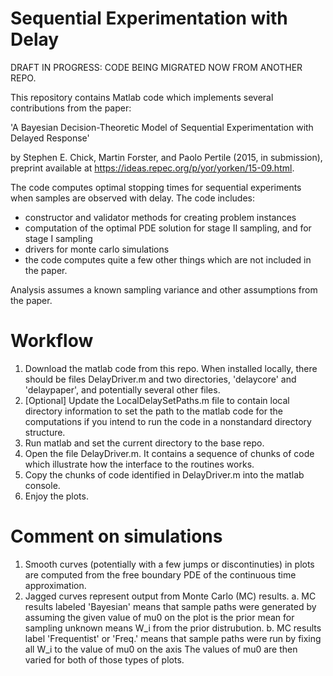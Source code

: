 # Sequential Experimentation with Delay

DRAFT IN PROGRESS: CODE BEING MIGRATED NOW FROM ANOTHER REPO.

This repository contains Matlab code which implements several contributions from the paper:

'A Bayesian Decision-Theoretic Model of Sequential Experimentation with Delayed Response' 

by Stephen E. Chick, Martin Forster, and Paolo Pertile (2015, in submission), preprint available at https://ideas.repec.org/p/yor/yorken/15-09.html.

The code computes optimal stopping times for sequential experiments when samples are observed with delay. The code includes:

 - constructor and validator methods for creating problem instances
 - computation of the optimal PDE solution for stage II sampling, and for stage I sampling 
 - drivers for monte carlo simulations
 - the code computes quite a few other things which are not included in the paper.
 
 Analysis assumes a known sampling variance and other assumptions from the paper.

# Workflow

1. Download the matlab code from this repo. When installed locally, there should be files DelayDriver.m and two directories, 'delaycore' and 'delaypaper', and potentially several other files.
2. [Optional] Update the LocalDelaySetPaths.m file to contain local directory information to set the path to the matlab code for the computations if you intend to run the code in a nonstandard directory structure.
3. Run matlab and set the current directory to the base repo.
4. Open the file DelayDriver.m. It contains a sequence of chunks of code which illustrate how the interface to the routines works.
5. Copy the chunks of code identified in DelayDriver.m into the matlab console.
6. Enjoy the plots.

# Comment on simulations

1. Smooth curves (potentially with a few jumps or discontinuties) in plots are computed from the free boundary PDE of the continuous time approximation.
2. Jagged curves represent output from Monte Carlo (MC) results.
    a. MC results labeled 'Bayesian' means that sample paths were generated by assuming the given value of mu0 on the plot is the prior mean for sampling unknown means W_i from the prior distrubution.
    b. MC results label 'Frequentist' or 'Freq.' means that sample paths were run by fixing all W_i to the value of mu0 on the axis
    The values of mu0 are then varied for both of those types of plots.
    
    
